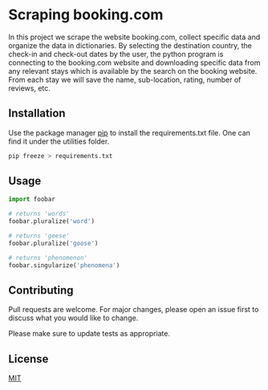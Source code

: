 # Scraping booking.com

In this project we scrape the website booking.com, collect specific data and organize the data in dictionaries.
By selecting the destination country, the check-in and check-out dates by the user, the python program is connecting to the booking.com website and downloading specific data from any relevant stays which is available by the search on the booking website.
From each stay we will save the name, sub-location, rating, number of reviews, etc.

## Installation

Use the package manager [pip](https://pip.pypa.io/en/stable/) to install the requirements.txt file. One can find it under the utilities folder.

```bash
pip freeze > requirements.txt
```

## Usage

```python
import foobar

# returns 'words'
foobar.pluralize('word')

# returns 'geese'
foobar.pluralize('goose')

# returns 'phenomenon'
foobar.singularize('phenomena')
```

## Contributing
Pull requests are welcome. For major changes, please open an issue first to discuss what you would like to change.

Please make sure to update tests as appropriate.

## License
[MIT](https://choosealicense.com/licenses/mit/)
